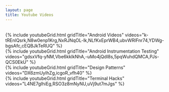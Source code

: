 ```yaml
---
layout: page
title: Youtube Videos
---
```


<script src="https://apis.google.com/js/platform.js"></script>
<div class="g-ytsubscribe" data-channelid="UCT-zzHDIusepI2FfFlpYI1g" data-layout="full" data-count="default"></div>

<br>
{% include youtubeGrid.html gridTitle="Android Videos" videos="k-tREnlQsrk,N8w0enp1Krg,NxRJNqOL-lk,NLfKxEprWB4,ubvWRlFnr74,YDWg-bgsAfc,cEQBJkTeRUQ" %}

<br>
{% include youtubeGrid.html gridTitle="Android Instrumentation Testing" videos="gdsxVfq-yNM,Vbe6kklkNhA,-uMo4jQdl8s,5pqWuhdQMCA,PJs-QCS0EkU" %}

<br>
{% include youtubeGrid.html gridTitle="Design Patterns" videos="DX6zmUyIhZg,icgoR_vfh40" %}

<br>
{% include youtubeGrid.html gridTitle="Terminal Hacks" videos="L4NE7gIhiEg,RSO3z8mNyNU,uVj9ut7mJgs" %}